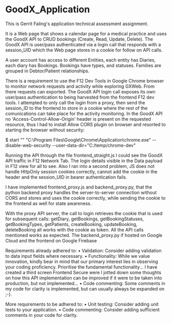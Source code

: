 # GoodX_Application
This is Gerrit Faling's application technical assessment assignment.

It is a Web page that shows a calendar page for a medical practice and uses the GoodX API to CRUD bookings (Create, Read, Update, Delete).
The GoodX API is user/pass authenticated via a login call that responds with a session_UID which the Web page stores in a cookie for follow on API calls. 

A user account has access to different Entities, each entity has Diaries, each diary has Bookings. Bookings have types, and statuses. Families are grouped in Debtor/Patient relationships.

There is a requirement to use the F12 Dev Tools in Google Chrome browser to monitor network requests and activity while exploring GXWeb. From there requests can exported. The GoodX API login call exposes its own user/pass authentication to being harvested from the frontend F12 dev tools. I attempted to only call the login from a proxy, then send the session_ID to the frontend to store in a cookie where the rest of the comunications can take place for the activity monitoring. In the GoodX API no 'Access-Control-Allow-Origin' header is present on the requested resource, thus I had to install Allow CORS plugin on browser and resorted to starting the browser without security:

$ start "" "C:\Program Files\Google\Chrome\Application\chrome.exe" --disable-web-security --user-data-dir="C:/temp/chrome-dev"

Running the API through the file frontend_straight.js I could see the GoodX API traffic in F12 Network Tab. The login details visible in the Data payload in F12 view for all to see. Also I ran into a second problem, JS does not handle HttpOnly session cookies correctly, cannot add the cookie in the header and the session_UID in bearer authentication fails. 

I have implemented frontend_proxy.js and backend_proxy.py, that the python backend proxy handles the server-to-server connection without CORS and stores and uses the cookie correctly, while sending the cookie to the frontend as well for state awareness. 

With the proxy API server, the call to login retrieves the cookie that is used for subsequent calls: getDiary, getBookings, getBookingStatuses, getBookingTypes, getPatients, createBooking, updateBooking, deleteBooking all works with the cookie as token. All the API calls mentioned works as expected. The backend_proxy.py if hosted on Google Cloud and the frontend on Google Firebase

Requirements already adhered to:
 • Validation: Consider adding validation to data input fields where necessary.
 • Functionality: While we value innovation, kindly bear in mind that our primary interest lies in observing your coding proficiency. Prioritise the fundamental functionality... I have created a third screen Frontend Secure were I jotted down some thoughts on how this API implementation can be improved if it were to be taken into production, but not implemented... 
 • Code commenting: Some comments in my code for clarity is implemented, but can usually always be expanded on ;-).

More requirements to be adhered to:
 • Unit testing: Consider adding unit tests to your application.
 • Code commenting: Consider adding sufficient comments in your code for clarity. 
 

 